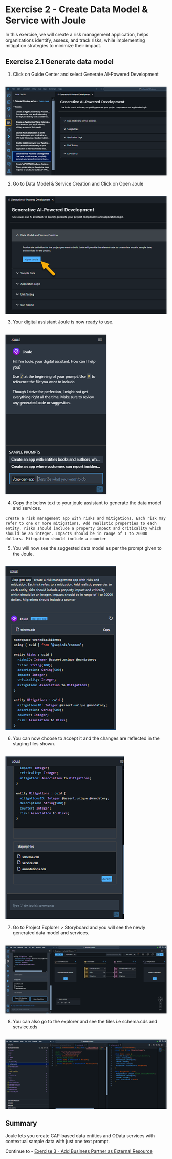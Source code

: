 # Exercise 2 - Create Data Model & Service with Joule

In this exercise, we will create a risk management application, helps organizations identify, assess, and track risks, while implementing mitigation strategies to minimize their impact.

## Exercise 2.1 Generate data model

1. Click on Guide Center and select Generate AI-Powered Development

<br>![](/exercises/ex2/images/guidecenter.png)

2. Go to Data Model & Service Creation and Click on Open Joule

<br>![](/exercises/ex2/images/openjoule.png)

3. Your digital assistant Joule is now ready to use.

<br>![](/exercises/ex2/images/joule.png)

4. Copy the below text to your joule assistant to generate the data model and services.
```
Create a risk management app with risks and mitigations. Each risk may refer to one or more mitigations. Add realistic properties to each entity, risks should include a property impact and criticality which should be an integer. Impacts should be in range of 1 to 20000 dollars. Mitigation should include a counter
```

5. You will now see the suggested data model as per the prompt given to the Joule. 

<br>![](/exercises/ex2/images/jouledatamodel1.png)

6. You can now choose to accept it and the changes are reflected in the staging files shown.

<br>![](/exercises/ex2/images/datamodel2.png)

7. Go to Project Explorer > Storyboard and you will see the newly generated data model and services.

<br>![](/exercises/ex2/images/storyboard.png)

8. You can also go to the explorer and see the files i.e schema.cds and service.cds

<br>![](/exercises/ex2/images/cdsfiles.png)



## Summary

Joule lets you create CAP-based data entities and OData services with contextual sample data with just one text prompt. 

Continue to - [Exercise 3 - Add Business Partner as External Resource ](../ex3/README.md)

